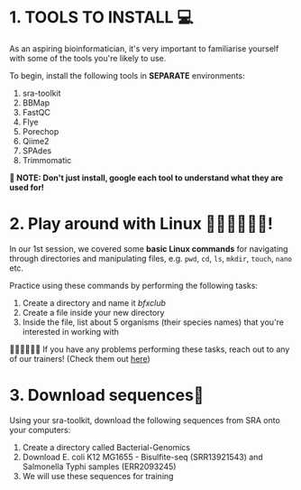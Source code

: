 # 1. TOOLS TO INSTALL 💻
As an aspiring bioinformatician, it's very important to familiarise yourself with some of the tools you're likely to use.

To begin, install the following tools in **SEPARATE** environments:
1. sra-toolkit
2. BBMap
3. FastQC
4. Flye
5. Porechop
6. Qiime2
7. SPAdes
8. Trimmomatic

**🔎 NOTE: Don't just install, google each tool to understand what they are used for!**

# 2. Play around with Linux 👨🏾‍💻👩🏾‍💻!
In our 1st session, we covered some **basic Linux commands** for navigating through directories and manipulating files, e.g. `pwd`, `cd`, `ls`, `mkdir`, `touch`, `nano` etc.

Practice using these commands by performing the following tasks:
1. Create a directory and name it *bfxclub*
2. Create a file inside your new directory
3. Inside the file, list about 5 organisms (their species names) that you're interested in working with

🙋🏾‍♂🙋🏾‍♀️ If you have any problems performing these tasks, reach out to any of our trainers! (Check them out [here](https://github.com/sianicole/bfx_club_ke/blob/main/README.md))

# 3. Download sequences🧬
Using your sra-toolkit, download the following sequences from SRA onto your computers:
1. Create a directory called Bacterial-Genomics
2. Download E. coli K12 MG1655 - Bisulfite-seq (SRR13921543) and Salmonella Typhi samples (ERR2093245)
3. We will use these sequences for training 
 
